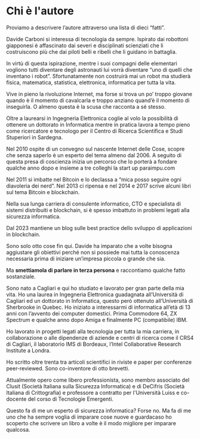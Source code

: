 
# Chi è l'autore

Proviamo a descrivere l’autore attraverso una lista di dieci “fatti”.

Davide Carboni si interessa di tecnologia da sempre. Ispirato dai robottoni giapponesi è affascinato dai severi e disciplinati scienziati che li costruiscono più che dai piloti belli e ribelli che li guidano in battaglia. 

In virtù di questa ispirazione, mentre i suoi compagni delle elementari vogliono tutti diventare degli astronauti lui vorrà diventare “uno di quelli che inventano i robot”. Sfortunatamente non costruirà mai un robot ma studierà fisica, matematica, statistica, elettronica, informatica per tutta la vita.

Vive in pieno la rivoluzione Internet, ma forse si trova un po’ troppo giovane quando è il momento di cavalcarla e troppo anziano quand’è il momento di inseguirla. O almeno questa è la scusa che racconta a sé stesso.

Oltre a laurearsi in Ingegneria Elettronica coglie al volo la possibilità di ottenere un dottorato in Informatica mentre in pratica lavora a tempo pieno come ricercatore e tecnologo per il Centro di Ricerca Scientifica e Studi Stuperiori in Sardegna.

Nel 2010 ospite di un convegno sul nascente Internet delle Cose, scopre che senza saperlo è un esperto del tema almeno dal 2006. A seguito di questa presa di coscienza inizia un percorso che lo porterà a fondare qualche anno dopo e insieme a tre colleghi la start up paraimpu.com

Nel 2011 si imbatte nel Bitcoin e lo declassa a “mica posso seguire ogni diavoleria dei nerd”. Nel 2013 ci ripensa e nel 2014 e 2017 scrive alcuni libri sul tema Bitcoin e blockchain. 

Nella sua lunga carriera di consulente informatico, CTO e specialista di sistemi distribuiti e blockchain, si è spesso imbattuto in problemi legati alla sicurezza informatica.

Dal 2023 mantiene un blog sulle best practice dello sviluppo di applicazioni in blockchain.

Sono solo otto cose fin qui. Davide ha imparato che a volte bisogna aggiustare gli obiettivi perché non si possiede mai tutta la conoscenza necessaria prima di iniziare un’impresa piccola o grande che sia.

Ma **smettiamola di parlare in terza persona** e raccontiamo qualche fatto sostanziale.

Sono nato a Cagliari e qui ho studiato e lavorato per gran parte della mia vita. Ho una laurea in Ingegneria Elettronica guadagnata all’Università di Cagliari ed un dottorato in Informatica, questo però ottenuto all’Università di Sherbrooke in Quebec. Ho iniziato a interessarmi di informatica all’età di 13 anni con l’avvento dei computer domestici. Prima Commodore 64, ZX Spectrum e qualche anno dopo Amiga e finalmente PC (compatibile) IBM. 

Ho lavorato in progetti legati alla tecnologia per tutta la mia carriera, in collaborazione o alle dipendenze di aziende e centri di ricerca come il CRS4 di Cagliari, il laboratorio IMS di Bordeaux, l’Intel Collaborative Research Institute a Londra.

Ho scritto oltre trenta tra articoli scientifici in riviste e paper per conferenze peer-reviewed. Sono co-inventore di otto brevetti.

Attualmente opero come libero professionista, sono membro associato del Clusit (Società Italiana sulla Sicurezza Informatica) e di DeCifris (Società Italiana di Crittografia) e professore a contratto per l'Università Luiss e co-docente del corso di Tecnologie Emergenti.

Questo fa di me un esperto di sicurezza informatica? Forse no. Ma fa di me uno che ha sempre voglia di imparare cose nuove e guardacaso ho scoperto che scrivere un libro a volte è il modo migliore per imparare qualcosa.


